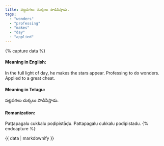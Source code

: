 ```yaml
---
title: పట్టపగలు చుక్కలు పొడిపిస్తాడు.
tags:
  - "wonders"
  - "professing"
  - "makes"
  - "day"
  - "applied"
---
```


{% capture data %}
#### Meaning in English:
In the full light of day, he makes the stars appear.
Professing to do wonders. Applied to a great cheat.

#### Meaning in Telugu:
పట్టపగలు చుక్కలు పొడిపిస్తాడు.

#### Romanization:
Paṭṭapagalu cukkalu poḍipistāḍu.
Pattapagalu cukkalu podipistadu.
{% endcapture %}

{{ data | markdownify }}


